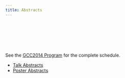 ```yaml
---
title: Abstracts
---
```

<slot name="events/gcc2014/header" />

<br /><br />



<slot name="events/gcc2014/linkbox" />


<br /><br />

See the [GCC2014 Program](/src/events/gcc2014/program/index.md) for the complete schedule.

* [Talk Abstracts](/src/events/gcc2014/abstracts/talks/index.md)
* [Poster Abstracts](/src/events/gcc2014/abstracts/posters/index.md)
